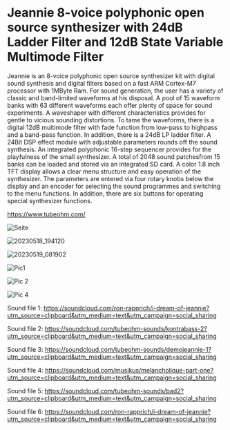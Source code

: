 # Jeannie 8-voice polyphonic open source synthesizer with 24dB Ladder Filter and 12dB State Variable Multimode Filter

Jeannie is an 8-voice polyphonic open source synthesizer kit with digital sound synthesis and digital
filters based on a fast ARM Cortex-M7 processor with 1MByte Ram. For sound generation, the user has
a variety of classic and band-limited waveforms at his disposal. A pool of 15 waveform banks with 63
different waveforms each offer plenty of space for sound experiments. A waveshaper with different
characteristics provides for gentle to vicious sounding distortions.
To tame the waveforms, there is a digital 12dB multimode filter with fade function from low-pass to highpass
and a band-pass function. In addition, there is a 24dB LP ladder filter. A 24Bit DSP effect module with adjustable parameters rounds off the
sound synthesis. An integrated polyphonic 16-step sequencer provides for the playfulness of the small
synthesizer.
A total of 2048 sound patchesfrom 15 banks can be loaded and stored via an integrated SD card. A
color 1.8 inch TFT display allows a clear menu structure and easy operation of the synthesizer. The
parameters are entered via four rotary knobs below the display and an encoder for selecting the sound
programmes and switching to the menu functions. In addition, there are six buttons for operating special
synthesizer functions.

https://www.tubeohm.com/

![Seite](https://github.com/rolfdegen/Jeannie-Open-source-Synthesizer/assets/16689445/17001e0d-c3e7-466d-85b5-c23be8273332)

![20230518_194120](https://github.com/rolfdegen/Jeannie-Open-source-Synthesizer/assets/16689445/99fbdfcb-8710-4ebf-879d-d9b2da438e90)

![20230519_081902](https://github.com/rolfdegen/Jeannie-Open-source-Synthesizer/assets/16689445/0dcf3d3b-bb79-4bf8-b30c-daa2ec8867c0)

![Pic1](https://user-images.githubusercontent.com/16689445/155886519-6487f244-0d26-4bb1-a49f-27a8bb392fcf.png)

![Pic 2](https://user-images.githubusercontent.com/16689445/155886525-f779591a-6bcb-4492-a7fb-afd06165b7c4.png)

![Pic 4](https://user-images.githubusercontent.com/16689445/155886532-33c55341-f179-4a1a-aa54-1c0e27544c61.png)

Sound file 1: https://soundcloud.com/ron-rapprich/i-dream-of-jeannie?utm_source=clipboard&utm_medium=text&utm_campaign=social_sharing

Sound file 2: https://soundcloud.com/tubeohm-sounds/kontrabass-2?utm_source=clipboard&utm_medium=text&utm_campaign=social_sharing

Sound file 3: https://soundcloud.com/tubeohm-sounds/demojeannie-1?utm_source=clipboard&utm_medium=text&utm_campaign=social_sharing

Sound file 4: https://soundcloud.com/musikus/melancholique-part-one?utm_source=clipboard&utm_medium=text&utm_campaign=social_sharing

Sound file 5: https://soundcloud.com/tubeohm-sounds/bad2?utm_source=clipboard&utm_medium=text&utm_campaign=social_sharing

Sound file 6: https://soundcloud.com/ron-rapprich/i-dream-of-jeannie?utm_source=clipboard&utm_medium=text&utm_campaign=social_sharing



